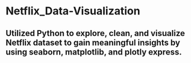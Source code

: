 # Netflix_Data-Visualization

## Utilized Python to explore, clean, and visualize Netflix dataset to gain meaningful insights by using seaborn, matplotlib, and plotly express.
